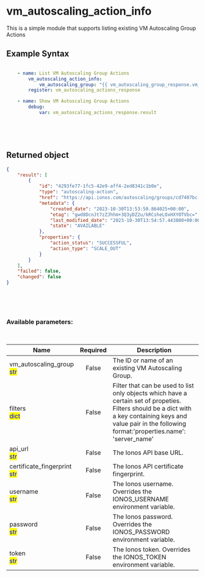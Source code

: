# vm_autoscaling_action_info

This is a simple module that supports listing existing VM Autoscaling Group Actions

## Example Syntax


```yaml

    - name: List VM Autoscaling Group Actions
        vm_autoscaling_action_info:
            vm_autoscaling_group: "{{ vm_autoscaling_group_response.vm_autoscaling_group.id }}"
        register: vm_autoscaling_actions_response

    - name: Show VM Autoscaling Group Actions
        debug:
            var: vm_autoscaling_actions_response.result

```

&nbsp;

&nbsp;
## Returned object
```json
{
    "result": [
        {
            "id": "4293fe77-1fc5-42e9-aff4-2ed8341c1b0e",
            "type": "autoscaling-action",
            "href": "https://api.ionos.com/autoscaling/groups/cd7407bc-54ff-4dcb-bf0e-6c2f7fa45c66/actions/4293fe77-1fc5-42e9-aff4-2ed8341c1b0e",
            "metadata": {
                "created_date": "2023-10-30T13:53:50.864025+00:00",
                "etag": "gwd8DcnJt7zZJhhm+3Q3yDZ2u/kRCsheLOxHXYOTVbc=",
                "last_modified_date": "2023-10-30T13:54:57.443808+00:00",
                "state": "AVAILABLE"
            },
            "properties": {
                "action_status": "SUCCESSFUL",
                "action_type": "SCALE_OUT"
            }
        }
    ],
    "failed": false,
    "changed": false
}

```

&nbsp;

&nbsp;
### Available parameters:
&nbsp;

<table data-full-width="true">
  <thead>
    <tr>
      <th width="22.8vw">Name</th>
      <th width="10.8vw" align="center">Required</th>
      <th>Description</th>
    </tr>
  </thead>
  <tbody>
  <tr>
  <td>vm_autoscaling_group<br/><mark style="color:blue;">str</mark></td>
  <td align="center">False</td>
  <td>The ID or name of an existing VM Autoscaling Group.</td>
  </tr>
  <tr>
  <td>filters<br/><mark style="color:blue;">dict</mark></td>
  <td align="center">False</td>
  <td>Filter that can be used to list only objects which have a certain set of propeties. Filters should be a dict with a key containing keys and value pair in the following format:'properties.name': 'server_name'</td>
  </tr>
  <tr>
  <td>api_url<br/><mark style="color:blue;">str</mark></td>
  <td align="center">False</td>
  <td>The Ionos API base URL.</td>
  </tr>
  <tr>
  <td>certificate_fingerprint<br/><mark style="color:blue;">str</mark></td>
  <td align="center">False</td>
  <td>The Ionos API certificate fingerprint.</td>
  </tr>
  <tr>
  <td>username<br/><mark style="color:blue;">str</mark></td>
  <td align="center">False</td>
  <td>The Ionos username. Overrides the IONOS_USERNAME environment variable.</td>
  </tr>
  <tr>
  <td>password<br/><mark style="color:blue;">str</mark></td>
  <td align="center">False</td>
  <td>The Ionos password. Overrides the IONOS_PASSWORD environment variable.</td>
  </tr>
  <tr>
  <td>token<br/><mark style="color:blue;">str</mark></td>
  <td align="center">False</td>
  <td>The Ionos token. Overrides the IONOS_TOKEN environment variable.</td>
  </tr>
  </tbody>
</table>
